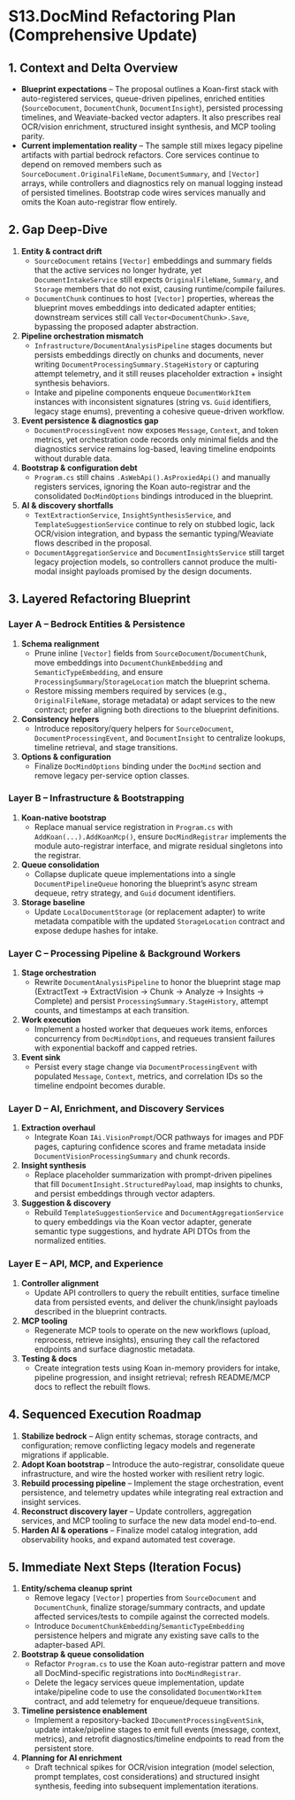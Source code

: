 # S13.DocMind Refactoring Plan (Comprehensive Update)

## 1. Context and Delta Overview
- **Blueprint expectations** – The proposal outlines a Koan-first stack with auto-registered services, queue-driven pipelines, enriched entities (`SourceDocument`, `DocumentChunk`, `DocumentInsight`), persisted processing timelines, and Weaviate-backed vector adapters. It also prescribes real OCR/vision enrichment, structured insight synthesis, and MCP tooling parity. 
- **Current implementation reality** – The sample still mixes legacy pipeline artifacts with partial bedrock refactors. Core services continue to depend on removed members such as `SourceDocument.OriginalFileName`, `DocumentSummary`, and `[Vector]` arrays, while controllers and diagnostics rely on manual logging instead of persisted timelines. Bootstrap code wires services manually and omits the Koan auto-registrar flow entirely. 

## 2. Gap Deep-Dive
1. **Entity & contract drift**
   - `SourceDocument` retains `[Vector]` embeddings and summary fields that the active services no longer hydrate, yet `DocumentIntakeService` still expects `OriginalFileName`, `Summary`, and `Storage` members that do not exist, causing runtime/compile failures. 
   - `DocumentChunk` continues to host `[Vector]` properties, whereas the blueprint moves embeddings into dedicated adapter entities; downstream services still call `Vector<DocumentChunk>.Save`, bypassing the proposed adapter abstraction. 
2. **Pipeline orchestration mismatch**
   - `Infrastructure/DocumentAnalysisPipeline` stages documents but persists embeddings directly on chunks and documents, never writing `DocumentProcessingSummary.StageHistory` or capturing attempt telemetry, and it still reuses placeholder extraction + insight synthesis behaviors. 
   - Intake and pipeline components enqueue `DocumentWorkItem` instances with inconsistent signatures (string vs. `Guid` identifiers, legacy stage enums), preventing a cohesive queue-driven workflow. 
3. **Event persistence & diagnostics gap**
   - `DocumentProcessingEvent` now exposes `Message`, `Context`, and token metrics, yet orchestration code records only minimal fields and the diagnostics service remains log-based, leaving timeline endpoints without durable data. 
4. **Bootstrap & configuration debt**
   - `Program.cs` still chains `.AsWebApi().AsProxiedApi()` and manually registers services, ignoring the Koan auto-registrar and the consolidated `DocMindOptions` bindings introduced in the blueprint. 
5. **AI & discovery shortfalls**
   - `TextExtractionService`, `InsightSynthesisService`, and `TemplateSuggestionService` continue to rely on stubbed logic, lack OCR/vision integration, and bypass the semantic typing/Weaviate flows described in the proposal. 
   - `DocumentAggregationService` and `DocumentInsightsService` still target legacy projection models, so controllers cannot produce the multi-modal insight payloads promised by the design documents. 

## 3. Layered Refactoring Blueprint
### Layer A – Bedrock Entities & Persistence
1. **Schema realignment**
   - Prune inline `[Vector]` fields from `SourceDocument`/`DocumentChunk`, move embeddings into `DocumentChunkEmbedding` and `SemanticTypeEmbedding`, and ensure `ProcessingSummary`/`StorageLocation` match the blueprint schema.
   - Restore missing members required by services (e.g., `OriginalFileName`, storage metadata) or adapt services to the new contract; prefer aligning both directions to the blueprint definitions.
2. **Consistency helpers**
   - Introduce repository/query helpers for `SourceDocument`, `DocumentProcessingEvent`, and `DocumentInsight` to centralize lookups, timeline retrieval, and stage transitions.
3. **Options & configuration**
   - Finalize `DocMindOptions` binding under the `DocMind` section and remove legacy per-service option classes.

### Layer B – Infrastructure & Bootstrapping
1. **Koan-native bootstrap**
   - Replace manual service registration in `Program.cs` with `AddKoan(...).AddKoanMcp()`, ensure `DocMindRegistrar` implements the module auto-registrar interface, and migrate residual singletons into the registrar.
2. **Queue consolidation**
   - Collapse duplicate queue implementations into a single `DocumentPipelineQueue` honoring the blueprint’s async stream dequeue, retry strategy, and `Guid` document identifiers.
3. **Storage baseline**
   - Update `LocalDocumentStorage` (or replacement adapter) to write metadata compatible with the updated `StorageLocation` contract and expose dedupe hashes for intake.

### Layer C – Processing Pipeline & Background Workers
1. **Stage orchestration**
   - Rewrite `DocumentAnalysisPipeline` to honor the blueprint stage map (ExtractText → ExtractVision → Chunk → Analyze → Insights → Complete) and persist `ProcessingSummary.StageHistory`, attempt counts, and timestamps at each transition.
2. **Work execution**
   - Implement a hosted worker that dequeues work items, enforces concurrency from `DocMindOptions`, and requeues transient failures with exponential backoff and capped retries.
3. **Event sink**
   - Persist every stage change via `DocumentProcessingEvent` with populated `Message`, `Context`, metrics, and correlation IDs so the timeline endpoint becomes durable.

### Layer D – AI, Enrichment, and Discovery Services
1. **Extraction overhaul**
   - Integrate Koan `IAi.VisionPrompt`/OCR pathways for images and PDF pages, capturing confidence scores and frame metadata inside `DocumentVisionProcessingSummary` and chunk records.
2. **Insight synthesis**
   - Replace placeholder summarization with prompt-driven pipelines that fill `DocumentInsight.StructuredPayload`, map insights to chunks, and persist embeddings through vector adapters.
3. **Suggestion & discovery**
   - Rebuild `TemplateSuggestionService` and `DocumentAggregationService` to query embeddings via the Koan vector adapter, generate semantic type suggestions, and hydrate API DTOs from the normalized entities.

### Layer E – API, MCP, and Experience
1. **Controller alignment**
   - Update API controllers to query the rebuilt entities, surface timeline data from persisted events, and deliver the chunk/insight payloads described in the blueprint contracts.
2. **MCP tooling**
   - Regenerate MCP tools to operate on the new workflows (upload, reprocess, retrieve insights), ensuring they call the refactored endpoints and surface diagnostic metadata.
3. **Testing & docs**
   - Create integration tests using Koan in-memory providers for intake, pipeline progression, and insight retrieval; refresh README/MCP docs to reflect the rebuilt flows.

## 4. Sequenced Execution Roadmap
1. **Stabilize bedrock** – Align entity schemas, storage contracts, and configuration; remove conflicting legacy models and regenerate migrations if applicable.
2. **Adopt Koan bootstrap** – Introduce the auto-registrar, consolidate queue infrastructure, and wire the hosted worker with resilient retry logic.
3. **Rebuild processing pipeline** – Implement the stage orchestration, event persistence, and telemetry updates while integrating real extraction and insight services.
4. **Reconstruct discovery layer** – Update controllers, aggregation services, and MCP tooling to surface the new data model end-to-end.
5. **Harden AI & operations** – Finalize model catalog integration, add observability hooks, and expand automated test coverage.

## 5. Immediate Next Steps (Iteration Focus)
1. **Entity/schema cleanup sprint**
   - Remove legacy `[Vector]` properties from `SourceDocument` and `DocumentChunk`, finalize storage/summary contracts, and update affected services/tests to compile against the corrected models.
   - Introduce `DocumentChunkEmbedding`/`SemanticTypeEmbedding` persistence helpers and migrate any existing save calls to the adapter-based API.
2. **Bootstrap & queue consolidation**
   - Refactor `Program.cs` to use the Koan auto-registrar pattern and move all DocMind-specific registrations into `DocMindRegistrar`.
   - Delete the legacy services queue implementation, update intake/pipeline code to use the consolidated `DocumentWorkItem` contract, and add telemetry for enqueue/dequeue transitions.
3. **Timeline persistence enablement**
   - Implement a repository-backed `IDocumentProcessingEventSink`, update intake/pipeline stages to emit full events (message, context, metrics), and retrofit diagnostics/timeline endpoints to read from the persistent store.
4. **Planning for AI enrichment**
   - Draft technical spikes for OCR/vision integration (model selection, prompt templates, cost considerations) and structured insight synthesis, feeding into subsequent implementation iterations.
